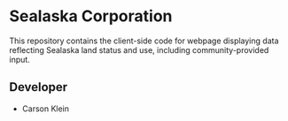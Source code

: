# Sealaska Corporation

This repository contains the client-side code for webpage displaying data reflecting Sealaska land status and use, including community-provided input.

## Developer

* Carson Klein
